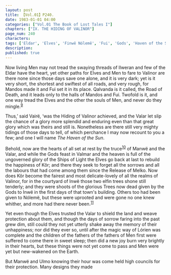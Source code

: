 ```yaml
---
layout: post
title: 【Vol.01】P240.
date: 1983-01-01 04:00
categories: ["Vol.01 The Book of Lost Tales I"]
chapters: ["IX. THE HIDING OF VALINOR"]
page_num: 240
characters: 
tags: ['Eldar', 'Elves', 'Finwë Nólemë', 'Fui', 'Gods', 'Haven of the Sun', 'Ilweran', 'Inwë', 'Kôr', 'The Trees of Kôr', 'Lórien', 'Mandos', 'Melko', 'Men', 'the magic way of Lórien', 'Qalvanda']
description: 
published: true
---
```


Now living Men may not tread the swaying threads of Ilweran and few of the Eldar have the heart, yet other paths for Elves and Men to fare to Valinor are there none since those days save one alone, and it is very dark; yet is it very short, the shortest and swiftest of all roads, and very rough, for Mandos made it and Fui set it in its place. Qalvanda is it called, the Road of Death, and it leads only to the halls of Mandos and Fui. Twofold is it, and one way tread the Elves and the other the souls of Men, and never do they mingle.<SUP>[9]({{site.baseurl}}/vol01-p249)</SUP>

Thus,’ said Vairë, ‘was the Hiding of Valinor achieved, and the Valar let slip the chance of a glory more splendid and enduring even than that great glory which was theirs and still is. Nonetheless are there still very mighty tidings of those days to tell, of which perchance I may now recount to you a few; and one I will name <I>The Haven of the Sun</I>.

Behold, now are the hearts of all set at rest by the truce<SUP>[10]({{site.baseurl}}/vol01-p249)</SUP> of Manwë and the Valar, and while the Gods feast in Valmar and the heaven is full of the ungoverned glory of the Ships of Light the Elves go back at last to rebuild the happiness of Kôr; and there they seek to forget all the sorrows and all the labours that had come among them since the Release of Melko. Now does Kôr become the fairest and most delicate-lovely of all the realms of Valinor, for in the courtyard of Inwë those two elfin trees shone still tenderly; and they were shoots of the glorious Trees now dead given by the Gods to Inwë in the first days of that town's building. Others too had been given to Nólemë, but these were uprooted and were gone no one knew whither, and more had there never been.<SUP>[11]({{site.baseurl}}/vol01-p249)</SUP>

Yet even though the Elves trusted the Valar to shield the land and weave protection about them, and though the days of sorrow faring into the past grew dim, still could they  not yet utterly shake away the memory of their unhappiness; nor did they ever so, until after the magic way of Lórien was complete and the children of the fathers of the fathers of Men first were suffered to come there in sweet sleep; then did a new joy burn very brightly in their hearts, but these things were not yet come to pass and Men were yet but new-wakened on the Earth.

But Manwë and Ulmo knowing their hour was come held high councils for their protection. Many designs they made

